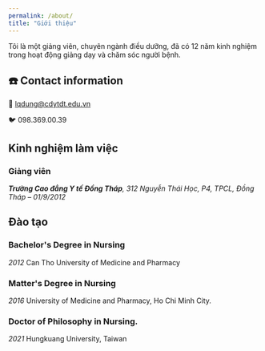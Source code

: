 ```yaml
---
permalink: /about/
title: "Giới thiệu"
---
```


Tôi là một giảng viên, chuyên ngành điều dưỡng, đã có 12 năm kinh nghiệm trong hoạt động giảng dạy và chăm sóc người bệnh.

## **☎️ Contact information**

📧 lqdung@cdytdt.edu.vn

🐦 098.369.00.39

## **Kinh nghiệm làm việc**
### Giảng viên

***Trường Cao đẳng Y tế Đồng Tháp**, 312 Nguyễn Thái Học, P4, TPCL, Đồng Tháp – 01/9/2012*

## Đào tạo
### **Bachelor's Degree in Nursing**
*2012*
Can Tho University of Medicine and Pharmacy

### Matter's **Degree in Nursing**
*2016* 
University of Medicine and Pharmacy, Ho Chi Minh City.

### Doctor of Philosophy **in Nursing**.
*2021*
Hungkuang University, Taiwan
